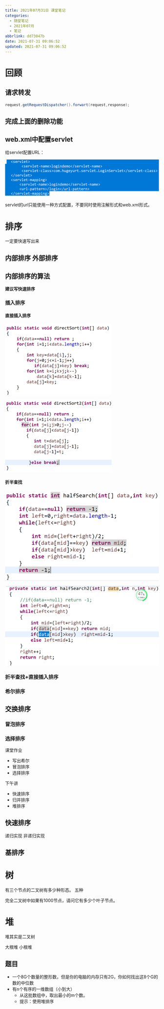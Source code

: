 ```yaml
---
title: 2021年07月31日 课堂笔记
categories:
  - 随堂笔记
  - 2021年07月
  - 笔记
abbrlink: dd73047b
date: 2021-07-31 09:06:52
updated: 2021-07-31 09:06:52
---
```

# 回顾
## 请求转发
```java
request.getRequestDispatcher().forwart(request,response);
```
## 完成上面的删除功能

## web.xml中配置servlet

给servlet配置URL：

![image-20210731093611337](https://raw.githubusercontent.com/lanlan2017/images/master/Blog/2021/07/20210731093618.png)

servlet的url只能使用一种方式配置，不要同时使用注解形式和web.xml形式。



# 排序
一定要快速写出来

## 内部排序 外部排序
## 内部排序的算法
**建议写快速排序**

### 插入排序
#### 直接插入排序

![image-20210731103043891](https://raw.githubusercontent.com/lanlan2017/images/master/Blog/2021/07/20210731103051.png)

![image-20210731103113174](https://raw.githubusercontent.com/lanlan2017/images/master/Blog/2021/07/20210731103113.png)	

#### 折半查找

![image-20210731103149232](https://raw.githubusercontent.com/lanlan2017/images/master/Blog/2021/07/20210731103149.png)

![image-20210731104215832](https://raw.githubusercontent.com/lanlan2017/images/master/Blog/2021/07/20210731104215.png)

### 折半查找+直接插入排序

### 希尔排序

## 交换排序

### 冒泡排序

### 选择排序



课堂作业

- 写出希尔
- 冒泡排序
- 选择排序

下午讲
- 快速排序
- 归并排序
- 堆排序

## 快速排序

递归实现
非递归实现
## 基排序

# 树

有三个节点的二叉树有多少种形态。
五种

完全二叉树中如果有1000节点，请问它有多少个叶子节点。

# 堆
堆其实是二叉树

大根堆
小根堆

## 题目
- 一个8G个数量的整形数，但是你的电脑的内存只有2G，你如何找出这8个G的数的中位数
- 有n个有序的一维数组（小到大）
  - 从这批数组中，取出最小的m个数。
  - 提示：使用堆排序
